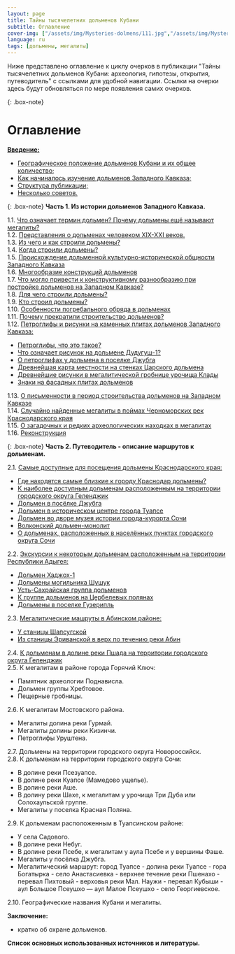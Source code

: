 ```yaml
---
layout: page
title: Тайны тысячелетних дольменов Кубани
subtitle: Оглавление
cover-img: ["/assets/img/Mysteries-dolmens/111.jpg","/assets/img/Mysteries-dolmens/222.jpg"]
language: ru
tags: [дольмены, мегалиты]
---
```

Ниже представлено оглавление к циклу очерков в публикации "Тайны тысячелетних дольменов Кубани: археология, гипотезы, открытия, путеводитель" с ссылками для удобной навигации.
Ссылки на очерки здесь будут обновляться по мере появления самих очерков.

{: .box-note}
# Оглавление

[**Введение:**](https://viktor-dnk.github.io/mysteries-dolmens-intro/)  
- [Географическое положение дольменов Кубани и их общее количество;](https://viktor-dnk.github.io/mysteries-dolmens-intro/#%D0%B2%D0%B2%D0%B5%D0%B4%D0%B5%D0%BD%D0%B8%D0%B51)
- [Как начиналось изучение дольменов Западного Кавказа;](https://viktor-dnk.github.io/mysteries-dolmens-intro/#%D0%B2%D0%B2%D0%B5%D0%B4%D0%B5%D0%BD%D0%B8%D0%B52)
- [Структура публикации;](https://viktor-dnk.github.io/mysteries-dolmens-intro/#%D0%B2%D0%B2%D0%B5%D0%B4%D0%B5%D0%BD%D0%B8%D0%B53)
- [Несколько советов.](https://viktor-dnk.github.io/mysteries-dolmens-intro/#%D0%B2%D0%B2%D0%B5%D0%B4%D0%B5%D0%BD%D0%B8%D0%B54)

{: .box-note}
**<a name="ch1"></a>Часть 1. Из истории дольменов Западного Кавказа.**

1.1. [Что означает термин дольмен? Почему дольмены ещё называют мегалиты?](https://viktor-dnk.github.io/ch1p1/)  
1.2. [Представления о дольменах человеком ХIХ-ХХI веков.](https://viktor-dnk.github.io/ch1p2/)  
1.3. [Из чего и как строили дольмены?](https://viktor-dnk.github.io/ch1p3/)  
1.4. [Когда строили дольмены?](https://viktor-dnk.github.io/ch1p4/)  
1.5. [Происхождение дольменной культурно-исторической общности Западного Кавказа](https://viktor-dnk.github.io/ch1p5/)    
1.6. [Многообразие конструкций дольменов](https://viktor-dnk.github.io/ch1p6/)  
1.7. [Что могло привести к конструктивному разнообразию при постройке дольменов на Западном Кавказе?](https://viktor-dnk.github.io/ch1p7/)  
1.8. [Для чего строили дольмены?](https://viktor-dnk.github.io/ch1p8/)  
1.9. [Кто строил дольмены?](https://viktor-dnk.github.io/ch1p9/)  
1.10. [Особенности погребального обряда в дольменах](https://viktor-dnk.github.io/ch1p10/)  
1.11. [Почему прекратили строительство дольменов?](https://viktor-dnk.github.io/ch1p11/)  
1.12. [Петроглифы и рисунки на каменных плитах дольменов Западного Кавказа:](https://viktor-dnk.github.io/ch1p12/)  
- [Петроглифы, что это такое?](https://viktor-dnk.github.io/ch1p12/#petr1)  
- [Что означает рисунок на дольмене Дудугуш-1?](https://viktor-dnk.github.io/ch1p12/#petr2)  
- [О петроглифах у дольмена в поселке Джубга](https://viktor-dnk.github.io/ch1p12/#petr3)  
- [Древнейшая карта местности на стенках Царского дольмена](https://viktor-dnk.github.io/ch1p12/#petr4)  
- [Древнейшие рисунки в мегалитической гробнице урочища Клады](https://viktor-dnk.github.io/ch1p12/#petr5)  
- [Знаки на фасадных плитах дольменов](https://viktor-dnk.github.io/ch1p12/#petr6)  

1.13. [О письменности в период строительства дольменов на Западном Кавказе](https://viktor-dnk.github.io/ch1p13/)  
1.14. [Случайно найденные мегалиты в поймах Черноморских рек Краснодарского края](https://viktor-dnk.github.io/ch1p14/)  
1.15. [О загадочных и редких археологических находках в мегалитах](https://viktor-dnk.github.io/ch1p15/)  
1.16. [Реконструкция](https://viktor-dnk.github.io/ch1p16/)  

{: .box-note}
**<a name="ch2"></a>Часть 2. Путеводитель - описание маршрутов к дольменам.**

2.1. [Самые доступные для посещения дольмены Краснодарского края:](https://viktor-dnk.github.io/ch2p1/)  
- [Где находятся самые близкие к городу Краснодар дольмены?](https://viktor-dnk.github.io/ch2p1/#2-1-1)  
- [К наиболее доступным дольменам расположенным на территории городского округа Геленджик](https://viktor-dnk.github.io/ch2p1/#2-1-2)  
- [Дольмен в посёлке Джубга](https://viktor-dnk.github.io/ch2p1/#2-1-3)  
- [Дольмен в историческом центре города Туапсе](https://viktor-dnk.github.io/ch2p1/#2-1-4)  
- [Дольмен во дворе музея истории города-курорта Сочи](https://viktor-dnk.github.io/ch2p1/#2-1-5)  
- [Волконский дольмен-монолит](https://viktor-dnk.github.io/ch2p1/#2-1-6)  
- [О дольменах, расположенных в населённых пунктах городского округа Сочи](https://viktor-dnk.github.io/ch2p1/#2-1-7)  

2.2. [Экскурсии к некоторым дольменам расположенным на территории Республики Адыгея:](https://viktor-dnk.github.io/ch2p2/)  
- [Дольмен Хаджох-1](https://viktor-dnk.github.io/ch2p2/#2-2-1)  
- [Дольмены могильника Шушук](https://viktor-dnk.github.io/ch2p2/#2-2-5)  
- [Усть-Сахрайская группа дольменов](https://viktor-dnk.github.io/ch2p2/#2-2-2)  
- [К группе дольменов на Цербелевых полянах](https://viktor-dnk.github.io/ch2p2/#2-2-3)  
- [Дольмены в поселке Гузерипль](https://viktor-dnk.github.io/ch2p2/#2-2-4)  

2.3. [Мегалитические машруты в Абинском районе:](https://viktor-dnk.github.io/ch2p3/)  
- [У станицы Шапсугской](https://viktor-dnk.github.io/ch2p3/#2-3-1)  
- [Из станицы Эриванской в верх по течению реки Абин](https://viktor-dnk.github.io/ch2p3/#2-3-2)  

2.4. [К дольменам в долине реки Пшада на территории городского округа Геленджик](https://viktor-dnk.github.io/ch2p4/)  
2.5. К мегалитам в районе города Горячий Ключ:  
- Памятник археологии Поднависла.  
- Дольмен группы Хребтовое.  
- Пещерные гробницы.  

2.6. К мегалитам Мостовского района.  
- Мегалиты долина реки Гурмай.  
- Мегалиты долины реки Кизинчи.  
- Петроглифы Уруштена.  

2.7. Дольмены на  территории городского округа Новороссийск.  
2.8. К дольменам на территории городского округа Сочи:  
- В долине реки Псезуапсе.  
- В долине реки Куапсе (Мамедово ущелье).  
-  В долине реки Аше.  
- В долину реки Шахе, к мегалитам у урочища Три Дуба или Солохаульской группе.  
- Мегалиты у поселка Красная Поляна.  

2.9. К дольменам расположенным в Туапсинском районе:  
- У села Садового.  
- В долине реки Небуг.  
- В долине реки Псебе, к мегалитам у аула Псебе и у вершины Фаше.  
- Мегалиты у посёлка Джубга.  
- Мегалитический маршрут: город Туапсе - долина реки Туапсе - гора Богатырка - село Анастасиевка - верхнее течение реки Пшенахо - перевал Пихтовый - верховья реки Мал. Наужи - перевал Кубыши - аул Большое Псеушхо — аул Малое Псеушхо - село Георгиевское.  

2.10. Географические названия Кубани и мегалиты.

**Заключение:**  
- кратко об охране дольменов.  

**Список основных использованных источников и литературы.**

